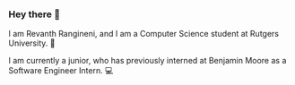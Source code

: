 ### Hey there 👋
 I am Revanth Rangineni, and I am a Computer Science student at Rutgers University. 🌱
 
 I am currently a junior, who has previously interned at Benjamin Moore as a Software Engineer Intern. 💻
<!--
**revr47/revr47** is a ✨ _special_ ✨ repository because its `README.md` (this file) appears on your GitHub profile.

Here are some ideas to get you started:

- 🔭 I’m currently working on ...
- 🌱 I’m currently learning ...
- 👯 I’m looking to collaborate on ...
- 🤔 I’m looking for help with ...
- 💬 Ask me about ...
- 📫 How to reach me: ...
- 😄 Pronouns: ...
- ⚡ Fun fact: ...
-->
